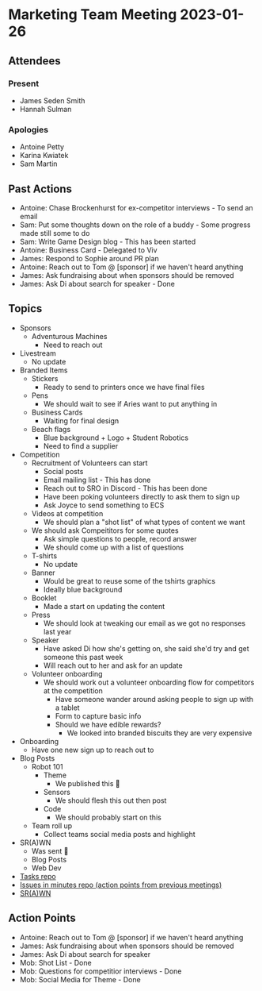 # Marketing Team Meeting 2023-01-26

## Attendees

### Present

- James Seden Smith
- Hannah Sulman

### Apologies

- Antoine Petty
- Karina Kwiatek
- Sam Martin

## Past Actions

- Antoine: Chase Brockenhurst for ex-competitor interviews - To send an email
- Sam: Put some thoughts down on the role of a buddy - Some progress made still some to do
- Sam: Write Game Design blog - This has been started
- Antoine: Business Card - Delegated to Viv
- James: Respond to Sophie around PR plan
- Antoine: Reach out to Tom @ [sponsor] if we haven't heard anything
- James: Ask fundraising about when sponsors should be removed
- James: Ask Di about search for speaker - Done

## Topics

- Sponsors
    - Adventurous Machines
        - Need to reach out
- Livestream
    - No update
- Branded Items
    - Stickers
        - Ready to send to printers once we have final files
    - Pens
        - We should wait to see if Aries want to put anything in
    - Business Cards
        - Waiting for final design
    - Beach flags
        - Blue background + Logo + Student Robotics
        - Need to find a supplier
- Competition
    - Recruitment of Volunteers can start
        - Social posts
        - Email mailing list - This has done
        - Reach out to SRO in Discord - This has been done
        - Have been poking volunteers directly to ask them to sign up
        - Ask Joyce to send something to ECS
    - Videos at competition
        - We should plan a "shot list" of what types of content we want
    - We should ask Compeititors for some quotes
        - Ask simple questions to people, record answer
        - We should come up with a list of questions
    - T-shirts
        - No update
    - Banner
        - Would be great to reuse some of the tshirts graphics
        - Ideally blue background
    - Booklet
        - Made a start on updating the content
    - Press
        - We should look at tweaking our email as we got no responses last year
    - Speaker
        - Have asked Di how she's getting on, she said she'd try and get someone this past week
        - Will reach out to her and ask for an update
    - Volunteer onboarding
        - We should work out a volunteer onboarding flow for competitors at the competition
            - Have someone wander around asking people to sign up with a tablet
            - Form to capture basic info
            - Should we have edible rewards?
                - We looked into branded biscuits they are very expensive
- Onboarding
    - Have one new sign up to reach out to
- Blog Posts
    - Robot 101
        - Theme
            - We published this :tada: 
        - Sensors
            - We should flesh this out then post
        - Code
            - We should probably start on this
    - Team roll up
        - Collect teams social media posts and highlight
- SR(A)WN
    - Was sent :tada: 
    - Blog Posts
    - Web Dev
- [Tasks repo](https://github.com/srobo/tasks/issues?q=is%3Aopen+is%3Aissue+label%3A%22A%3A+Media)
- [Issues in minutes repo (action points from previous meetings)](https://github.com/srobo/marketing-team-minutes/issues)
- [SR(A)WN](https://github.com/srobo/srawn/issues)


## Action Points

- Antoine: Reach out to Tom @ [sponsor] if we haven't heard anything
- James: Ask fundraising about when sponsors should be removed
- James: Ask Di about search for speaker
- Mob: Shot List - Done
- Mob: Questions for competitior interviews - Done
- Mob: Social Media for Theme - Done